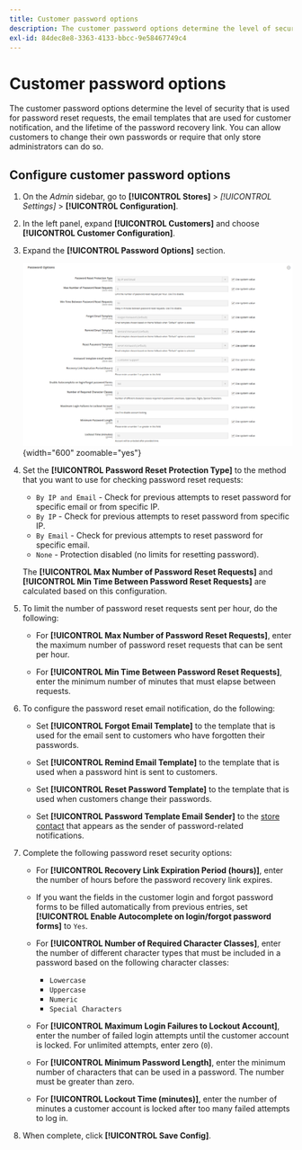 ```yaml
---
title: Customer password options
description: The customer password options determine the level of security for various customer-facing functions of your store.
exl-id: 84dec8e8-3363-4133-bbcc-9e58467749c4
---
```

# Customer password options

The customer password options determine the level of security that is used for password reset requests, the email templates that are used for customer notification, and the lifetime of the password recovery link. You can allow customers to change their own passwords or require that only store administrators can do so.

## Configure customer password options

1. On the _Admin_ sidebar, go to **[!UICONTROL Stores]** > _[!UICONTROL Settings]_ > **[!UICONTROL Configuration]**.

1. In the left panel, expand **[!UICONTROL Customers]** and choose **[!UICONTROL Customer Configuration]**.

1. Expand the **[!UICONTROL Password Options]** section.

   ![Password Options](../configuration-reference/customers/assets/customer-configuration-password-options.png){width="600" zoomable="yes"}

1. Set the **[!UICONTROL Password Reset Protection Type]** to the method that you want to use for checking password reset requests:

   - `By IP and Email` - Check for previous attempts to reset password for specific email or from specific IP.
   - `By IP` - Check for previous attempts to reset password from specific IP.
   - `By Email` - Check for previous attempts to reset password for specific email.
   - `None` - Protection disabled (no limits for resetting password).

   The **[!UICONTROL Max Number of Password Reset Requests]** and **[!UICONTROL Min Time Between Password Reset Requests]** are calculated based on this configuration.

1. To limit the number of password reset requests sent per hour, do the following:

   - For **[!UICONTROL Max Number of Password Reset Requests]**, enter the maximum number of password reset requests that can be sent per hour.

   - For **[!UICONTROL Min Time Between Password Reset Requests]**, enter the minimum number of minutes that must elapse between requests.

1. To configure the password reset email notification, do the following:

   - Set **[!UICONTROL Forgot Email Template]** to the template that is used for the email sent to customers who have forgotten their passwords.

   - Set **[!UICONTROL Remind Email Template]** to the template that is used when a password hint is sent to customers.

   - Set **[!UICONTROL Reset Password Template]** to the template that is used when customers change their passwords.

   - Set **[!UICONTROL Password Template Email Sender]** to the [store contact](../getting-started/store-details.md) that appears as the sender of password-related notifications.

1. Complete the following password reset security options:

   - For **[!UICONTROL Recovery Link Expiration Period (hours)]**, enter the number of hours before the password recovery link expires.

   - If you want the fields in the customer login and forgot password forms to be filled automatically from previous entries, set **[!UICONTROL Enable Autocomplete on login/forgot password forms]** to `Yes`.

   - For **[!UICONTROL Number of Required Character Classes]**, enter the number of different character types that must be included in a password based on the following character classes:

      - `Lowercase`
      - `Uppercase`
      - `Numeric`
      - `Special Characters`

   - For **[!UICONTROL Maximum Login Failures to Lockout Account]**, enter the number of failed login attempts until the customer account is locked. For unlimited attempts, enter zero (`0`).

   - For **[!UICONTROL Minimum Password Length]**, enter the minimum number of characters that can be used in a password. The number must be greater than zero.

   - For **[!UICONTROL Lockout Time (minutes)]**, enter the number of minutes a customer account is locked after too many failed attempts to log in.

1. When complete, click **[!UICONTROL Save Config]**.
